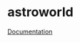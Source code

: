 # astroworld
[Documentation](https://github.com/sirbrowser/astroworld/blob/master/Documentation.md)

